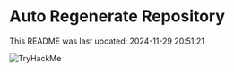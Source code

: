 # Auto Regenerate Repository

This README was last updated: 2024-11-29 20:51:21

 ![TryHackMe](https://tryhackme.com/badge/533634)
